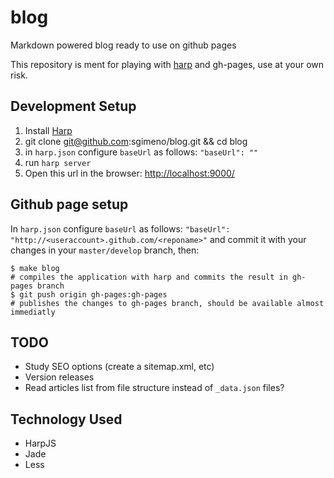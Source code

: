 # blog
Markdown powered blog ready to use on github pages

This repository is ment for playing with [harp](harpjs.com) and gh-pages, use at your own risk.

## Development Setup
1. Install [Harp](http://harpjs.com/)  
2. git clone git@github.com:sgimeno/blog.git && cd blog
3. in `harp.json` configure `baseUrl` as follows: `"baseUrl": ""`
3. run `harp server`
4. Open this url in the browser: [http://localhost:9000/](http://localhost:9000/)

## Github page setup
In `harp.json` configure `baseUrl` as follows: `"baseUrl": "http://<useraccount>.github.com/<reponame>"` and commit it with your changes in your `master/develop` branch, then:
```
$ make blog
# compiles the application with harp and commits the result in gh-pages branch
$ git push origin gh-pages:gh-pages
# publishes the changes to gh-pages branch, should be available almost immediatly
```


## TODO
 - Study SEO options (create a sitemap.xml, etc)
 - Version releases
 - Read articles list from file structure instead of `_data.json` files?

## Technology Used
- HarpJS
- Jade
- Less
